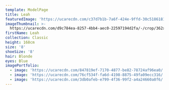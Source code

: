 ```yaml
---
template: ModelPage
title: Leah
featuredImage: 'https://ucarecdn.com/c37d7b1b-7a6f-424e-9ffd-30c518618116/'
imageThumbnail: >-
  https://ucarecdn.com/d9c784ea-8257-4bb4-aec0-22597194d2fa/-/crop/362x552/98,0/-/preview/
firstName: Leah
collection: Classic
height: 168cm
size: '8'
shoeSize: '8'
hair: Blonde
eyes: Blue
imagePortfolio:
  - image: 'https://ucarecdn.com/847819ef-7170-4877-be82-78724af96ea0/'
  - image: 'https://ucarecdn.com/76cf534f-fa6d-4198-8875-49fa09ecc316/'
  - image: 'https://ucarecdn.com/3db0afeb-e799-4f36-99f2-a4a24660a8f6/'
---
```


